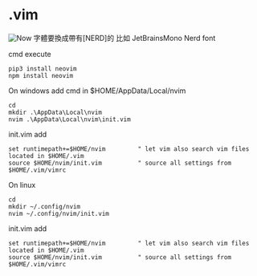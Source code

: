 # .vim
![Now](https://github.com/aaa890177/nvim/assets/127286236/c38af9c3-32e5-42eb-8e6a-6c193cd2e959)
字體要換成帶有[NERD]的 
比如 JetBrainsMono Nerd font

cmd execute

    pip3 install neovim
    npm install neovim


On windows add cmd in $HOME/AppData/Local/nvim

    cd
    mkdir .\AppData\Local\nvim
    nvim .\AppData\Local\nvim\init.vim
init.vim add

    set runtimepath+=$HOME/nvim         " let vim also search vim files located in $HOME/.vim
    source $HOME/nvim/init.vim          " source all settings from $HOME/.vim/vimrc

On linux
  
    cd
    mkdir ~/.config/nvim
    nvim ~/.config/nvim/init.vim
init.vim add

    set runtimepath+=$HOME/nvim         " let vim also search vim files located in $HOME/.vim
    source $HOME/nvim/init.vim          " source all settings from $HOME/.vim/vimrc
